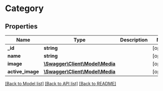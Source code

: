 # Category

## Properties
Name | Type | Description | Notes
------------ | ------------- | ------------- | -------------
**_id** | **string** |  | [optional] 
**name** | **string** |  | [optional] 
**image** | [**\Swagger\Client\Model\Media**](Media.md) |  | [optional] 
**active_image** | [**\Swagger\Client\Model\Media**](Media.md) |  | [optional] 

[[Back to Model list]](../README.md#documentation-for-models) [[Back to API list]](../README.md#documentation-for-api-endpoints) [[Back to README]](../README.md)


